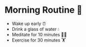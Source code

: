 # Morning Routine 🌅  
- Wake up early ⏰  
- Drink a glass of water 💧  
- Meditate for 10 minutes 🧘‍♂️  
- Exercise for 30 minutes 🏋️  
